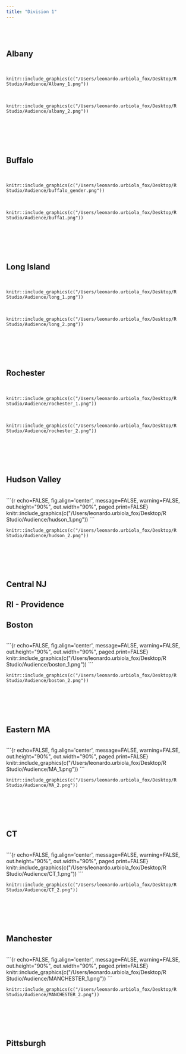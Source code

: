 ```yaml
---
title: "Division 1"
---
```



<br/>
<br/>

## Albany

<br/>

```{r echo=FALSE, fig.align='center', message=FALSE, warning=FALSE, out.height="90%", out.width="90%", paged.print=FALSE}
knitr::include_graphics(c("/Users/leonardo.urbiola_fox/Desktop/R Studio/Audience/Albany_1.png"))
```




<br/>

```{r echo=FALSE, fig.align='center', message=FALSE, warning=FALSE, out.height="90%", out.width="90%", paged.print=FALSE}
knitr::include_graphics(c("/Users/leonardo.urbiola_fox/Desktop/R Studio/Audience/albany_2.png"))
```

<br/>
<br/>
<br/>
<br/>

## Buffalo

<br/>

```{r echo=FALSE, fig.align='center', message=FALSE, warning=FALSE, out.height="90%", out.width="90%", paged.print=FALSE}
knitr::include_graphics(c("/Users/leonardo.urbiola_fox/Desktop/R Studio/Audience/buffalo_gender.png"))
```

<br/>

```{r echo=FALSE, fig.align='center', message=FALSE, warning=FALSE, out.height="100%", out.width="100%", paged.print=FALSE}
knitr::include_graphics(c("/Users/leonardo.urbiola_fox/Desktop/R Studio/Audience/buffa1.png"))
```


<br/>
<br/>
<br/>
<br/>




## Long Island

<br/>

```{r echo=FALSE, fig.align='center', message=FALSE, warning=FALSE, out.height="90%", out.width="90%", paged.print=FALSE}
knitr::include_graphics(c("/Users/leonardo.urbiola_fox/Desktop/R Studio/Audience/long_1.png"))
```
<br/>

```{r echo=FALSE, fig.align='center', message=FALSE, warning=FALSE, out.height="100%", out.width="100%", paged.print=FALSE}
knitr::include_graphics(c("/Users/leonardo.urbiola_fox/Desktop/R Studio/Audience/long_2.png"))
```

<br/>
<br/>
<br/>
<br/>

## Rochester

<br/>

```{r echo=FALSE, fig.align='center', message=FALSE, warning=FALSE, out.height="90%", out.width="90%", paged.print=FALSE}
knitr::include_graphics(c("/Users/leonardo.urbiola_fox/Desktop/R Studio/Audience/rochester_1.png"))
```
<br/>

```{r echo=FALSE, fig.align='center', message=FALSE, warning=FALSE, out.height="100%", out.width="100%", paged.print=FALSE}
knitr::include_graphics(c("/Users/leonardo.urbiola_fox/Desktop/R Studio/Audience/rochester_2.png"))
```
<br/>
<br/>
<br/>
<br/>

## Hudson Valley

<br/>
```{r echo=FALSE, fig.align='center', message=FALSE, warning=FALSE, out.height="90%", out.width="90%", paged.print=FALSE}
knitr::include_graphics(c("/Users/leonardo.urbiola_fox/Desktop/R Studio/Audience/hudson_1.png"))
```
<br/>

```{r echo=FALSE, fig.align='center', message=FALSE, warning=FALSE, out.height="100%", out.width="100%", paged.print=FALSE}
knitr::include_graphics(c("/Users/leonardo.urbiola_fox/Desktop/R Studio/Audience/hudson_2.png"))
```
<br/>
<br/>
<br/>
<br/>




## Central NJ

## RI - Providence

## Boston

<br/>
```{r echo=FALSE, fig.align='center', message=FALSE, warning=FALSE, out.height="90%", out.width="90%", paged.print=FALSE}
knitr::include_graphics(c("/Users/leonardo.urbiola_fox/Desktop/R Studio/Audience/boston_1.png"))
```
<br/>

```{r echo=FALSE, fig.align='center', message=FALSE, warning=FALSE, out.height="100%", out.width="100%", paged.print=FALSE}
knitr::include_graphics(c("/Users/leonardo.urbiola_fox/Desktop/R Studio/Audience/boston_2.png"))
```
<br/>
<br/>
<br/>
<br/>

## Eastern MA
<br/>
```{r echo=FALSE, fig.align='center', message=FALSE, warning=FALSE, out.height="90%", out.width="90%", paged.print=FALSE}
knitr::include_graphics(c("/Users/leonardo.urbiola_fox/Desktop/R Studio/Audience/MA_1.png"))
```
<br/>

```{r echo=FALSE, fig.align='center', message=FALSE, warning=FALSE, out.height="100%", out.width="100%", paged.print=FALSE}
knitr::include_graphics(c("/Users/leonardo.urbiola_fox/Desktop/R Studio/Audience/MA_2.png"))
```
<br/>
<br/>
<br/>
<br/>

## CT

<br/>
```{r echo=FALSE, fig.align='center', message=FALSE, warning=FALSE, out.height="90%", out.width="90%", paged.print=FALSE}
knitr::include_graphics(c("/Users/leonardo.urbiola_fox/Desktop/R Studio/Audience/CT_1.png"))
```
<br/>

```{r echo=FALSE, fig.align='center', message=FALSE, warning=FALSE, out.height="100%", out.width="100%", paged.print=FALSE}
knitr::include_graphics(c("/Users/leonardo.urbiola_fox/Desktop/R Studio/Audience/CT_2.png"))
```
<br/>
<br/>
<br/>
<br/>

## Manchester

<br/>
```{r echo=FALSE, fig.align='center', message=FALSE, warning=FALSE, out.height="90%", out.width="90%", paged.print=FALSE}
knitr::include_graphics(c("/Users/leonardo.urbiola_fox/Desktop/R Studio/Audience/MANCHESTER_1.png"))
```
<br/>

```{r echo=FALSE, fig.align='center', message=FALSE, warning=FALSE, out.height="100%", out.width="100%", paged.print=FALSE}
knitr::include_graphics(c("/Users/leonardo.urbiola_fox/Desktop/R Studio/Audience/MANCHESTER_2.png"))
```
<br/>
<br/>
<br/>
<br/>

## Pittsburgh
